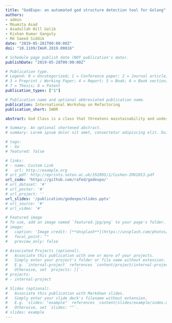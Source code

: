 ```yaml
---
title: "GodExpo: an automated god structure detection tool for Golang"
authors:
- admin
- Moumita Asad
- Asadullah Hill Galib
- Kishan Kumar Ganguly
- Md Saeed Siddik
date: "2019-05-281T00:00:00Z"
doi: "10.1109/IWoR.2019.00016"

# Schedule page publish date (NOT publication's date).
publishDate: "2019-05-28T00:00:00Z"

# Publication type.
# Legend: 0 = Uncategorized; 1 = Conference paper; 2 = Journal article;
# 3 = Preprint / Working Paper; 4 = Report; 5 = Book; 6 = Book section;
# 7 = Thesis; 8 = Patent
publication_types: ["1"]

# Publication name and optional abbreviated publication name.
publication: International Workshop on Refactoring
publication_short: IWOR

abstract: God Class is a class that threatens maintainability and understandability of code by performing most of the work alone. Various tools exist that can detect God Class of Java or C++ programs, however, there is no existing tool for detecting God Class(Structure) in Golang. Although Golang is not an object-oriented language, it offers structures which are similar to classes in OOP as they can contain fields and methods. Unlike OOP, methods of a structure can be defined on any file in the package of Golang. This paper presents a tool entitled GodExpo to detect God Structures in Golang programs by calculating metrics namely Weighted Method Count, Tight Class Cohesion, and Access to Foreign Data. In addition, GodExpo can provide version wise results to observe the evolution of God structures. To evaluate GodExpo, an experiment has been conducted on several versions of two open source Golang projects and the tool successfully found God structures in all versions of those projects.

# Summary. An optional shortened abstract.
# summary: Lorem ipsum dolor sit amet, consectetur adipiscing elit. Duis posuere tellus ac convallis placerat. Proin tincidunt magna sed ex sollicitudin condimentum.

# tags:
# - Go
# featured: false

# links:
# - name: Custom Link
#   url: http://example.org
# url_pdf: http://eprints.soton.ac.uk/352095/1/Cushen-IMV2013.pdf
url_code: 'https://github.com/rafed/godexpo/'
# url_dataset: '#'
# url_poster: '#'
# url_project: ''
url_slides: '/publication/godexpo/slides.pptx'
# url_source: '#'
# url_video: '#'

# Featured image
# To use, add an image named `featured.jpg/png` to your page's folder. 
# image:
#   caption: 'Image credit: [**Unsplash**](https://unsplash.com/photos/pLCdAaMFLTE)'
#   focal_point: ""
#   preview_only: false

# Associated Projects (optional).
#   Associate this publication with one or more of your projects.
#   Simply enter your project's folder or file name without extension.
#   E.g. `internal-project` references `content/project/internal-project/index.md`.
#   Otherwise, set `projects: []`.
# projects:
# - internal-project

# Slides (optional).
#   Associate this publication with Markdown slides.
#   Simply enter your slide deck's filename without extension.
#   E.g. `slides: "example"` references `content/slides/example/index.md`.
#   Otherwise, set `slides: ""`.
# slides: example
---
```


<!-- {{% callout note %}}
Click the *Cite* button above to demo the feature to enable visitors to import publication metadata into their reference management software.
{{% /callout %}} -->

<!-- {{% callout note %}}
Create your slides in Markdown - click the *Slides* button to check out the example.
{{% /callout %}} -->

<!-- Supplementary notes can be added here, including [code, math, and images](https://wowchemy.com/docs/writing-markdown-latex/). -->
